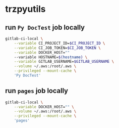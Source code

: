 # trzpyutils

## run `Py DocTest` job locally
```bash
gitlab-ci-local \
    --variable CI_PROJECT_ID=$CI_PROJECT_ID \
    --variable CI_JOB_TOKEN=$CI_JOB_TOKEN \
    --variable DOCKER_HOST=""
    --variable HOSTNAME=$(hostname) \
    --variable GITLAB_USERNAME=$GITLAB_USERNAME \
    --volume ~/.aws:/root/.aws \
    --privileged --mount-cache \
    'Py DocTest'
```

## run `pages` job locally
```bash
gitlab-ci-local \
    --variable DOCKER_HOST="" \
    --volume ~/.aws:/root/.aws \
    --privileged --mount-cache \
    'pages'
```